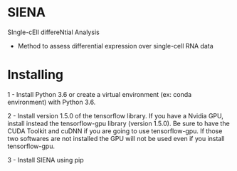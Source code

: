 # SIENA
SIngle-cEll differeNtial Analysis 
 * Method to assess differential expression over single-cell RNA data

# Installing
1 - Install Python 3.6 or create a virtual environment (ex: conda environment) with Python 3.6.

2 - Install version 1.5.0 of the tensorflow library. If you have a Nvidia GPU, install instead the tensorflow-gpu library (version 1.5.0). Be sure to have the CUDA Toolkit and cuDNN if you are going to use tensorflow-gpu. If those two softwares are not installed the GPU will not be used even if you install tensorflow-gpu.

3 - Install SIENA using pip